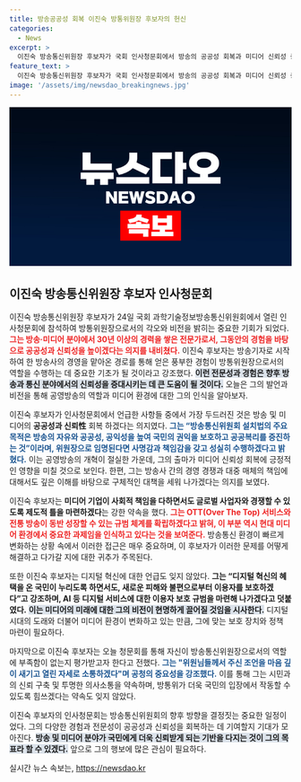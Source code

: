 ```yaml
---
title: 방송공공성 회복 이진숙 방통위원장 후보자의 헌신
categories:
  - News
excerpt: >
  이진숙 방송통신위원장 후보자가 국회 인사청문회에서 방송의 공공성 회복과 미디어 신뢰성 증진을 약속하며, 방송인의 경험을 바탕으로 한 포부를 밝혔습니다. 그의 발언은 변화하고 있는 미디어 환경에서 중요한 기대감을 자아내고 있습니다. 클릭해 더 알아보세요!
feature_text: >
  이진숙 방송통신위원장 후보자가 국회 인사청문회에서 방송의 공공성 회복과 미디어 신뢰성 증진을 약속하며, 방송인의 경험을 바탕으로 한 포부를 밝혔습니다. 그의 발언은 변화하고 있는 미디어 환경에서 중요한 기대감을 자아내고 있습니다. 클릭해 더 알아보세요!
image: '/assets/img/newsdao_breakingnews.jpg'
---
```


<p><img src="/assets/img/newsdao_breakingnews.jpg" alt="flaretime 속보" /></p>

<h2 data-ke-size="size26">이진숙 방송통신위원장 후보자 인사청문회</h2>

<p data-ke-size="size16"></p>

<p>이진숙 방송통신위원장 후보자가 24일 국회 과학기술정보방송통신위원회에서 열린 인사청문회에 참석하여 방통위원장으로서의 각오와 비전을 밝히는 중요한 기회가 되었다. <b><span style="color: #ee2323;">그는 방송·미디어 분야에서 30년 이상의 경력을 쌓은 전문가로서, 그동안의 경험을 바탕으로 공공성과 신뢰성을 높이겠다는 의지를 내비쳤다.</span></b> 이진숙 후보자는 방송기자로 시작하여 한 방송사의 경영을 맡아온 경로를 통해 얻은 풍부한 경험이 방통위원장으로서의 역할을 수행하는 데 중요한 기초가 될 것이라고 강조했다. <b><span style="background-color: #21538527;">이런 전문성과 경험은 향후 방송과 통신 분야에서의 신뢰성을 증대시키는 데 큰 도움이 될 것이다.</span></b> 오늘은 그의 발언과 비전을 통해 공영방송의 역할과 미디어 환경에 대한 그의 인식을 알아보자.</p>

<p data-ke-size="size16"></p>

<p>이진숙 후보자가 인사청문회에서 언급한 사항들 중에서 가장 두드러진 것은 방송 및 미디어의 <b>공공성과 신뢰性</b> 회복 하겠다는 의지였다. <b><span style="color: #1a5490;">그는 “방송통신위원회 설치법의 주요 목적은 방송의 자유와 공공성, 공익성을 높여 국민의 권익을 보호하고 공공복리를 증진하는 것”이라며, 위원장으로 임명된다면 사명감과 책임감을 갖고 성실히 수행하겠다고 밝혔다.</span></b> 이는 공영방송의 개혁이 절실한 가운데, 그의 출마가 미디어 신뢰성 회복에 긍정적인 영향을 미칠 것으로 보인다. 한편, 그는 방송사 간의 경영 경쟁과 대중 매체의 책임에 대해서도 깊은 이해를 바탕으로 구체적인 대책을 세워 나가겠다는 의지를 보였다.</p>

<p data-ke-size="size16"></p>

<p>이진숙 후보자는 <b>미디어 기업이 사회적 책임을 다하면서도 글로벌 사업자와 경쟁할 수 있도록 제도적 틀을 마련하겠다</b>는 강한 약속을 했다. <b><span style="color: #ee2323;">그는 OTT(Over The Top) 서비스와 전통 방송이 동반 성장할 수 있는 규범 체계를 확립하겠다고 밝혀, 이 부분 역시 현대 미디어 환경에서 중요한 과제임을 인식하고 있다는 것을 보여준다.</span></b> 방송통신 환경이 빠르게 변화하는 상황 속에서 이러한 접근은 매우 중요하며, 이 후보자가 이러한 문제를 어떻게 해결하고 다가갈 지에 대한 귀추가 주목된다.</p>

<p data-ke-size="size16"></p>

<p>또한 이진숙 후보자는 디지털 혁신에 대한 언급도 잊지 않았다. <b>그는 “디지털 혁신의 혜택을 온 국민이 누리도록 하면서도, 새로운 피해와 불편으로부터 이용자를 보호하겠다”고 강조하며, AI 등 디지털 서비스에 대한 이용자 보호 규범을 마련해 나가겠다고 덧붙였다.</b> <b><span style="background-color: #21538527;">이는 미디어의 미래에 대한 그의 비전이 현명하게 끌어질 것임을 시사한다.</span></b> 디지털 시대의 도래와 더불어 미디어 환경이 변화하고 있는 만큼, 그에 맞는 보호 장치와 정책 마련이 필요하다.</p>

<p data-ke-size="size16"></p>

<p>마지막으로 이진숙 후보자는 오늘 청문회를 통해 자신이 방송통신위원장으로서의 역할에 부족함이 없는지 평가받고자 한다고 전했다. <b><span style="color: #1a5490;">그는 "위원님들께서 주신 조언을 마음 깊이 새기고 열린 자세로 소통하겠다"며 공청의 중요성을 강조했다.</span></b> 이를 통해 그는 시민과의 신뢰 구축 및 투명한 의사소통을 약속하며, 방통위가 더욱 국민의 입장에서 작동할 수 있도록 힘쓰겠다는 약속도 잊지 않았다.</p>

<p data-ke-size="size16"></p>

<p>이진숙 후보자의 인사청문회는 방송통신위원회의 향후 방향을 결정짓는 중요한 일정이었다. 그의 다양한 경험과 전문성이 공공성과 신뢰성을 회복하는 데 기여할지 기대가 모아진다. <b><span style="background-color: #21538527;">방송 및 미디어 분야가 국민에게 더욱 신뢰받게 되는 기반을 다지는 것이 그의 목표라 할 수 있겠다.</span></b> 앞으로 그의 행보에 많은 관심이 필요하다.</p>
실시간 뉴스 속보는, <a href="https://newsdao.kr" rel="dofollow">https://newsdao.kr</a>


